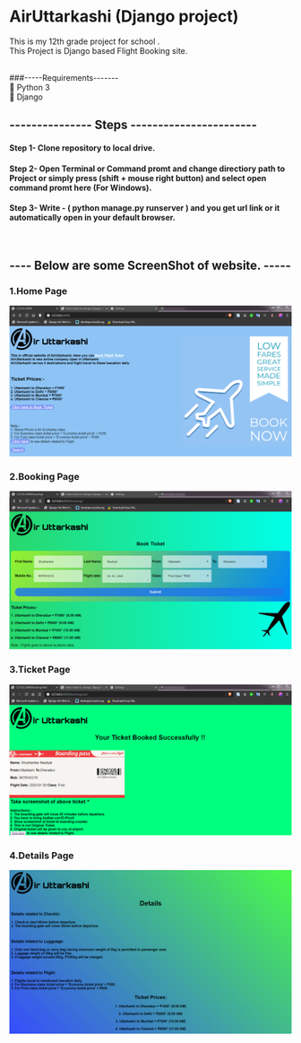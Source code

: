 # AirUttarkashi (Django project)

This is my 12th grade project for school .<br>
This Project is Django based Flight Booking site.<br><br>

###-----Requirements-------<br>
🍕 Python 3 <br>
🍕 Django

## --------------- Steps ----------------------- <br>
#### Step 1- Clone repository to local drive.
#### Step 2- Open Terminal or Command promt and change directiory path to Project or simply press (shift + mouse right button) and select open command promt here (For Windows).
#### Step 3- Write - ( python manage.py runserver ) and you get url link or it automatically open in your default browser.
<br>

## ---- Below are some ScreenShot of website. -----<br>

### 1.Home Page<br>
<img src = "Shot/Home.png">

### 2.Booking Page<br>
<img src = "Shot/Booking.png">

### 3.Ticket Page<br>
<img src = "Shot/Booked.png">

### 4.Details Page<br>
<img src = "Shot/Details.png">

